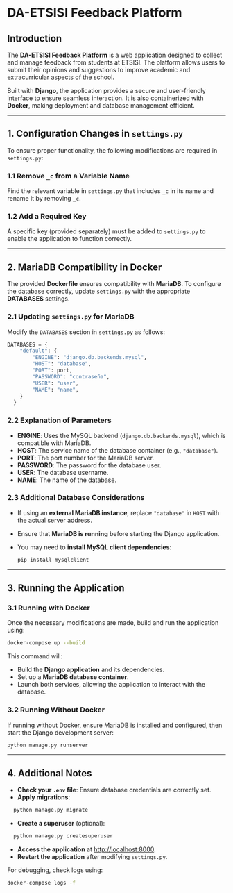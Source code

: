 # DA-ETSISI Feedback Platform

## Introduction

The **DA-ETSISI Feedback Platform** is a web application designed to collect and manage feedback from students at ETSISI. The platform allows users to submit their opinions and suggestions to improve academic and extracurricular aspects of the school.

Built with **Django**, the application provides a secure and user-friendly interface to ensure seamless interaction. It is also containerized with **Docker**, making deployment and database management efficient.

---

## 1. Configuration Changes in `settings.py`

To ensure proper functionality, the following modifications are required in `settings.py`:

### 1.1 Remove `_c` from a Variable Name

Find the relevant variable in `settings.py` that includes `_c` in its name and rename it by removing `_c`.

### 1.2 Add a Required Key

A specific key (provided separately) must be added to `settings.py` to enable the application to function correctly.

---

## 2. MariaDB Compatibility in Docker

The provided **Dockerfile** ensures compatibility with **MariaDB**. To configure the database correctly, update `settings.py` with the appropriate **DATABASES** settings.

### 2.1 Updating `settings.py` for MariaDB

Modify the `DATABASES` section in `settings.py` as follows:

``` python
DATABASES = {
    "default": {
        "ENGINE": "django.db.backends.mysql",
        "HOST": "database",
        "PORT": port,
        "PASSWORD": "contraseña",
        "USER": "user",
        "NAME": "name",
    }
  }
```
### 2.2 Explanation of Parameters

- **ENGINE**: Uses the MySQL backend (`django.db.backends.mysql`), which is compatible with MariaDB.
- **HOST**: The service name of the database container (e.g., `"database"`).
- **PORT**: The port number for the MariaDB server.
- **PASSWORD**: The password for the database user.
- **USER**: The database username.
- **NAME**: The name of the database.

### 2.3 Additional Database Considerations

- If using an **external MariaDB instance**, replace `"database"` in `HOST` with the actual server address.
- Ensure that **MariaDB is running** before starting the Django application.
- You may need to **install MySQL client dependencies**:

  ```sh
  pip install mysqlclient

---
## 3. Running the Application

### 3.1 Running with Docker

Once the necessary modifications are made, build and run the application using:

```sh
docker-compose up --build
```

This command will:

- Build the **Django application** and its dependencies.
- Set up a **MariaDB database container**.
- Launch both services, allowing the application to interact with the database.

### 3.2 Running Without Docker

If running without Docker, ensure MariaDB is installed and configured, then start the Django development server:

```sh
python manage.py runserver
```

---

## 4. Additional Notes

- **Check your `.env` file**: Ensure database credentials are correctly set.
- **Apply migrations**:

```sh
  python manage.py migrate
```
- **Create a superuser** (optional):

```sh
  python manage.py createsuperuser
```

- **Access the application** at [http://localhost:8000](http://localhost:8000).
- **Restart the application** after modifying `settings.py`.

For debugging, check logs using:

``` sh
docker-compose logs -f
```
